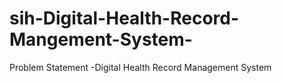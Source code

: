 # sih-Digital-Health-Record-Mangement-System-
Problem Statement -Digital Health Record Management System
